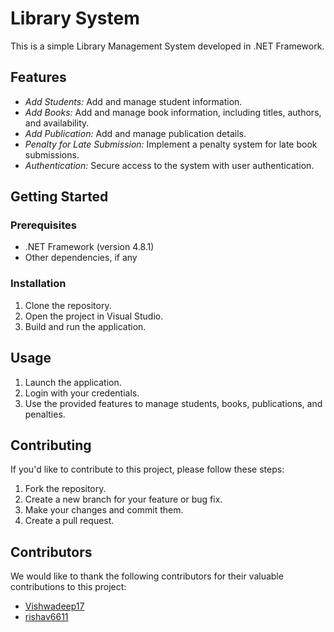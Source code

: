 # Library System

This is a simple Library Management System developed in .NET Framework.

## Features

- *Add Students:* Add and manage student information.
- *Add Books:* Add and manage book information, including titles, authors, and availability.
- *Add Publication:* Add and manage publication details.
- *Penalty for Late Submission:* Implement a penalty system for late book submissions.
- *Authentication:* Secure access to the system with user authentication.

## Getting Started

### Prerequisites

- .NET Framework (version 4.8.1)
- Other dependencies, if any

### Installation

1. Clone the repository.
2. Open the project in Visual Studio.
3. Build and run the application.

## Usage

1. Launch the application.
2. Login with your credentials.
3. Use the provided features to manage students, books, publications, and penalties.


## Contributing

If you'd like to contribute to this project, please follow these steps:

1. Fork the repository.
2. Create a new branch for your feature or bug fix.
3. Make your changes and commit them.
4. Create a pull request.
   

## Contributors

We would like to thank the following contributors for their valuable contributions to this project:
- [Vishwadeep17](https://github.com/Vishwadeep17)
- [rishav6611](https://github.com/rishav6611)

